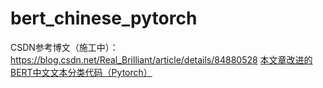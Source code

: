 # bert_chinese_pytorch
CSDN参考博文（施工中）：https://blog.csdn.net/Real_Brilliant/article/details/84880528
[本文章改进的BERT中文文本分类代码（Pytorch）](https://github.com/real-brilliant/bert_chinese_pytorch)
